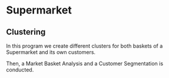 # Supermarket

## Clustering

In this program we create different clusters for both baskets of a Supermarket and its own customers.

Then, a Market Basket Analysis and a Customer Segmentation is conducted. 
